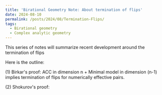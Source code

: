 ```yaml
---
title: 'Birational Geometry Note: About termination of flips'
date: 2024-08-10
permalink: /posts/2024/08/Termination-Flips/
tags:
  - Birational geometry
  - Complex analytic geometry
---
```


This series of notes will summarize recent development around the termination of flips

Here is the outline:

(1) Birkar's proof: ACC in dimension n + Minimal model in dimension (n-1) implies termination of flips for numerically effective pairs.


(2) Shokurov's proof: 

